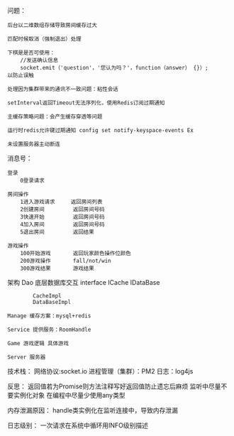问题：

    后台以二维数组存储导致房间缓存过大

    匹配时候取消（强制退出）处理

    下棋是是否可使用： 
        //发送确认信息
        socket.emit（'question'，'您认为吗？'，function（answer） {}）;
    以防止误触

    处理因为集群带来的通讯不一致问题：粘性会话

    setInterval返回Timeout无法序列化，使用Redis订阅过期通知

    主缓存策略问题：会产生缓存穿透等问题

    运行时redis允许键过期通知 config set notify-keyspace-events Ex

    未设置服务器主动断连

消息号：

    登录
        0登录请求         

    房间操作
        1进入游戏请求     返回房间列表
        2创建房间         返回房间号码
        3快速开始         返回房间号码
        4加入房间         返回房间号码
        5退出房间         返回结果

    游戏操作    
        100开始游戏       返回玩家颜色操作位颜色
        200游戏操作       fall/not/win
        300游戏结果       游戏结果

架构
    Dao 底层数据库交互
        interface
            ICache 
            IDataBase

            CacheImpl
            DataBaseImpl

    Manage 缓存方案：mysql+redis

    Service 提供服务：RoomHandle

    Game 游戏逻辑 具体游戏

    Server 服务器

技术栈：
    网络协议:socket.io
    进程管理（集群）：PM2
    日志：log4js

反思：
    返回值若为Promise则方法注释写好返回值防止遗忘后麻烦
    监听中尽量不要实例化对象
    在编程中尽量少使用any类型

内存泄漏原因：
    handle类实例化在监听连接中，导致内存泄漏

日志级别：
    一次请求在系统中循环用INFO级别描述

    
